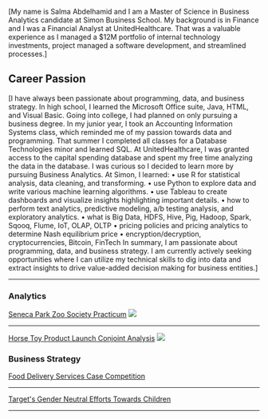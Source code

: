 
[My name is Salma Abdelhamid and I am a Master of Science in Business Analytics candidate at Simon Business School. My background is in Finance and I was a Financial Analyst at UnitedHealthcare. That was a valuable experience as I managed a $12M portfolio of internal technology investments, project managed a software development, and streamlined processes.]

## Career Passion
[I have always been passionate about programming, data, and business strategy. In high school, I learned the Microsoft Office suite, Java, HTML, and Visual Basic. Going into college, I had planned on only pursuing a business degree. In my junior year, I took an Accounting Information Systems class, which reminded me of my passion towards data and programming. That summer I completed all classes for a Database Technologies minor and learned SQL. At UnitedHealthcare, I was granted access to the capital spending database and spent my free time analyzing the data in the database. I was curious so I decided to learn more by pursuing Business Analytics. At Simon, I learned:
•	use R for statistical analysis, data cleaning, and transforming.
•	use Python to explore data and write various machine learning algorithms.
•	use Tableau to create dashboards and visualize insights highlighting important details.
•	how to perform text analytics, predictive modeling, a/b testing analysis, and exploratory analytics.
•	what is Big Data, HDFS, Hive, Pig, Hadoop, Spark, Sqooq, Flume, IoT, OLAP, OLTP
•	pricing policies and pricing analytics to determine Nash equilibrium price
•	encryption/decryption, cryptocurrencies, Bitcoin, FinTech
In summary, I am passionate about programming, data, and business strategy. I am currently actively seeking opportunities where I can utilize my technical skills to dig into data and extract insights to drive value-added decision making for business entities.]

---

### Analytics 

[Seneca Park Zoo Society Practicum](/sample_page)
<img src="images/dummy_thumbnail.jpg?raw=true"/>

---
[Horse Toy Product Launch Conjoint Analysis](/pdf/sample_presentation.pdf)
<img src="images/dummy_thumbnail.jpg?raw=true"/>



### Business Strategy

[Food Delivery Services Case Competition](http://example.com/)

---

[Target's Gender Neutral Efforts Towards Children](http://example.com/)

---
